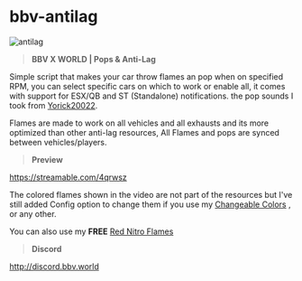 # bbv-antilag

![antilag](https://github.com/BuddyNotFound/bbv-antilag/assets/74051918/e4853c51-4cf8-4439-ae20-10f9a76aec0e)

> **BBV X WORLD | Pops & Anti-Lag**


Simple script that makes your car throw flames an pop when on specified RPM, you can select specific cars on which to work or enable all, it comes with support for ESX/QB and ST (Standalone) notifications. the pop sounds I took from [Yorick20022](https://github.com/Yorick20022).

Flames are made to work on all vehicles and all exhausts and its more optimized than other anti-lag resources, All Flames and pops are synced between vehicles/players.

> **Preview**

https://streamable.com/4qrwsz

The colored flames shown in the video are not part of the resources but I've still added Config option to change them if you use my [Changeable Colors](https://forum.cfx.re/t/paid-nitro-system-changeable-colors-much-more-qb-esx-standalone/5156013/1) , or any other.

You can also use my **FREE** [Red Nitro Flames](https://forum.cfx.re/t/free-red-nitro-flames/5156471/2)

> **Discord**

http://discord.bbv.world
